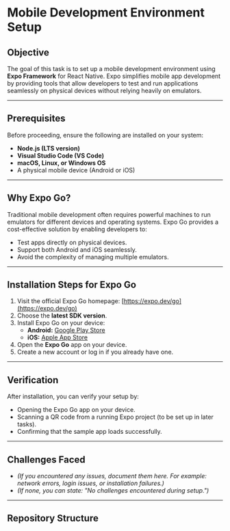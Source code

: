 # Mobile Development Environment Setup

## Objective
The goal of this task is to set up a mobile development environment using **Expo Framework** for React Native. Expo simplifies mobile app development by providing tools that allow developers to test and run applications seamlessly on physical devices without relying heavily on emulators.

---

## Prerequisites
Before proceeding, ensure the following are installed on your system:

- **Node.js (LTS version)**
- **Visual Studio Code (VS Code)**
- **macOS, Linux, or Windows OS**
- A physical mobile device (Android or iOS)

---

## Why Expo Go?
Traditional mobile development often requires powerful machines to run emulators for different devices and operating systems. Expo Go provides a cost-effective solution by enabling developers to:

- Test apps directly on physical devices.
- Support both Android and iOS seamlessly.
- Avoid the complexity of managing multiple emulators.

---

## Installation Steps for Expo Go

1. Visit the official Expo Go homepage: [https://expo.dev/go](https://expo.dev/go)  
2. Choose the **latest SDK version**.  
3. Install Expo Go on your device:  
   - **Android:** [Google Play Store](https://play.google.com/store/apps/details?id=host.exp.exponent)  
   - **iOS:** [Apple App Store](https://apps.apple.com/app/expo-go/id982107779)  
4. Open the **Expo Go** app on your device.  
5. Create a new account or log in if you already have one.  

---

## Verification
After installation, you can verify your setup by:

- Opening the Expo Go app on your device.
- Scanning a QR code from a running Expo project (to be set up in later tasks).
- Confirming that the sample app loads successfully.

---

## Challenges Faced
- *(If you encountered any issues, document them here. For example: network errors, login issues, or installation failures.)*  
- *(If none, you can state: "No challenges encountered during setup.")*

---

## Repository Structure
